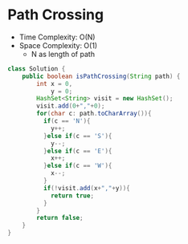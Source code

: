 # Path Crossing

- Time Complexity: O(N)
- Space Complexity: O(1)
  - N as length of path

```java
class Solution {
    public boolean isPathCrossing(String path) {
        int x = 0,
            y = 0;
        HashSet<String> visit = new HashSet();
        visit.add(0+","+0);
        for(char c: path.toCharArray()){
          if(c == 'N'){
            y++;
          }else if(c == 'S'){
            y--;
          }else if(c == 'E'){
            x++;
          }else if(c == 'W'){
            x--;
          }
          if(!visit.add(x+","+y)){
            return true;
          }
        }
        return false;
    }
}
```
